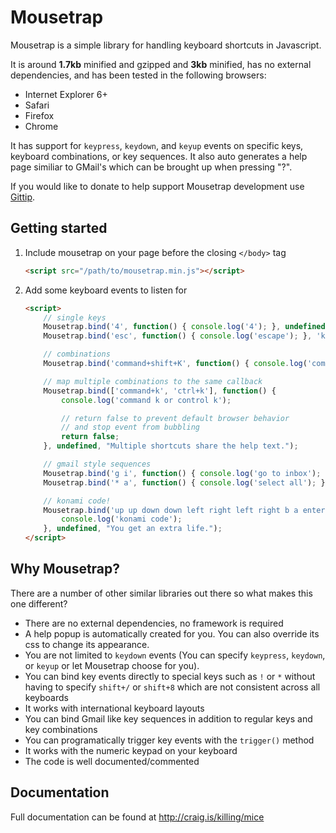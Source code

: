# Mousetrap

Mousetrap is a simple library for handling keyboard shortcuts in Javascript.

It is around **1.7kb** minified and gzipped and **3kb** minified, has no external dependencies, and has been tested in the following browsers:

- Internet Explorer 6+
- Safari
- Firefox
- Chrome

It has support for ``keypress``, ``keydown``, and ``keyup`` events on specific keys, keyboard combinations, or key sequences.
It also auto generates a help page similiar to GMail's which can be brought up when pressing "?".

If you would like to donate to help support Mousetrap development use [Gittip](https://www.gittip.com/ccampbell).

## Getting started

1.  Include mousetrap on your page before the closing ``</body>`` tag

    ```html
    <script src="/path/to/mousetrap.min.js"></script>
    ```

2.  Add some keyboard events to listen for

    ```html
    <script>
        // single keys
        Mousetrap.bind('4', function() { console.log('4'); }, undefined, "Help text goes here!");
        Mousetrap.bind('esc', function() { console.log('escape'); }, 'keyup', "This text will be shown when ? is pressed.");

        // combinations
        Mousetrap.bind('command+shift+K', function() { console.log('command shift k'); }, undefined, "This also logs to console!");

        // map multiple combinations to the same callback
        Mousetrap.bind(['command+k', 'ctrl+k'], function() {
            console.log('command k or control k');

            // return false to prevent default browser behavior
            // and stop event from bubbling
            return false;
        }, undefined, "Multiple shortcuts share the help text.");

        // gmail style sequences
        Mousetrap.bind('g i', function() { console.log('go to inbox'); }, undefined, "Go to inbox");
        Mousetrap.bind('* a', function() { console.log('select all'); }, undefined, "Select all");

        // konami code!
        Mousetrap.bind('up up down down left right left right b a enter', function() {
            console.log('konami code');
        }, undefined, "You get an extra life.");
    </script>
    ```

## Why Mousetrap?

There are a number of other similar libraries out there so what makes this one different?

- There are no external dependencies, no framework is required
- A help popup is automatically created for you. You can also override its css to change its appearance.
- You are not limited to ``keydown`` events (You can specify ``keypress``, ``keydown``, or ``keyup`` or let Mousetrap choose for you).
- You can bind key events directly to special keys such as ``!`` or ``*`` without having to specify ``shift+/`` or ``shift+8`` which are not consistent across all keyboards
- It works with international keyboard layouts
- You can bind Gmail like key sequences in addition to regular keys and key combinations
- You can programatically trigger key events with the ``trigger()`` method
- It works with the numeric keypad on your keyboard
- The code is well documented/commented

## Documentation

Full documentation can be found at http://craig.is/killing/mice

